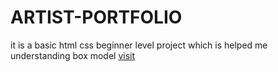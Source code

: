 # ARTIST-PORTFOLIO
it is a basic html css beginner level project which is helped me understanding box model
[visit](https://praveen299k.github.io/ARTIST-PORTFOLIO/)
